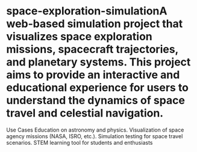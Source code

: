 # space-exploration-simulationA web-based simulation project that visualizes space exploration missions, spacecraft trajectories, and planetary systems. This project aims to provide an interactive and educational experience for users to understand the dynamics of space travel and celestial navigation.
Use Cases
Education on astronomy and physics.
Visualization of space agency missions (NASA, ISRO, etc.).
Simulation testing for space travel scenarios.
STEM learning tool for students and enthusiasts
